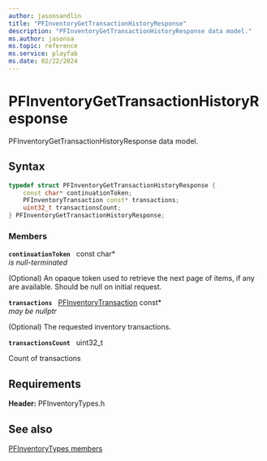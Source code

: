 ```yaml
---
author: jasonsandlin
title: "PFInventoryGetTransactionHistoryResponse"
description: "PFInventoryGetTransactionHistoryResponse data model."
ms.author: jasonsa
ms.topic: reference
ms.service: playfab
ms.date: 02/22/2024
---
```


# PFInventoryGetTransactionHistoryResponse  

PFInventoryGetTransactionHistoryResponse data model.  

## Syntax  
  
```cpp
typedef struct PFInventoryGetTransactionHistoryResponse {  
    const char* continuationToken;  
    PFInventoryTransaction const* transactions;  
    uint32_t transactionsCount;  
} PFInventoryGetTransactionHistoryResponse;  
```
  
### Members  
  
**`continuationToken`** &nbsp; const char*  
*is null-terminated*  
  
(Optional) An opaque token used to retrieve the next page of items, if any are available. Should be null on initial request.
  
**`transactions`** &nbsp; [PFInventoryTransaction](pfinventorytransaction.md) const*  
*may be nullptr*  
  
(Optional) The requested inventory transactions.
  
**`transactionsCount`** &nbsp; uint32_t  
  
Count of transactions
  
  
## Requirements  
  
**Header:** PFInventoryTypes.h
  
## See also  
[PFInventoryTypes members](../pfinventorytypes_members.md)  

  
  
